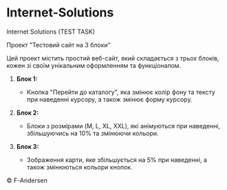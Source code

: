 # Internet-Solutions
Internet Solutions  (TEST TASK)

Проект "Тестовий сайт на 3 блоки"

Цей проект містить простий веб-сайт, який складається з трьох блоків, кожен зі своїм унікальним оформленням та функціоналом.


1. **Блок 1:**
   - Кнопка "Перейти до каталогу", яка змінює колір фону та тексту при наведенні курсору, а також змінює форму курсору.
  
2. **Блок 2:**
   - Блоки з розмірами (M, L, XL, XXL), які анімуються при наведенні, збільшуючись на 10% та змінюючи кольори.
  
3. **Блок 3:**
   - Зображення карти, яке збільшується на 5% при наведенні, а також змінюються кольори кнопок.



© F-Andersen
